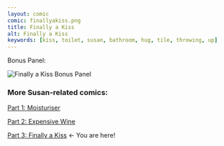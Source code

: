 ```yaml
---
layout: comic
comic: finallyakiss.png
title: Finally a Kiss
alt: Finally a Kiss
keywords: [kiss, toilet, susan, bathroom, hug, tile, throwing, up]
---
```




Bonus Panel:

![Finally a Kiss Bonus Panel](/images/finallyakiss_bonus.png)


### More Susan-related comics:

[Part 1: Moisturiser](https://lolnein.com/2018/01/24/moisturiser/)

[Part 2: Expensive Wine](https://lolnein.com/2018/01/30/expensivewine/)

[Part 3: Finally a Kiss](https://lolnein.com/2018/01/31/finallyakiss/) <- You are here!